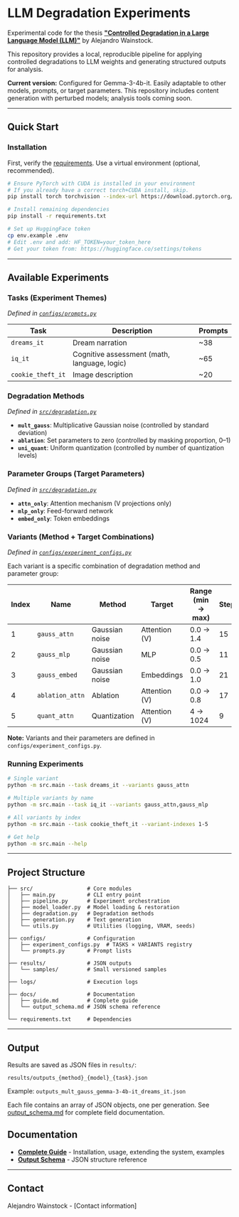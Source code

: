 # LLM Degradation Experiments

Experimental code for the thesis **["Controlled Degradation in a Large Language Model (LLM)"](link-to-thesis)** by Alejandro Wainstock.

This repository provides a local, reproducible pipeline for applying controlled degradations to LLM weights and generating structured outputs for analysis.

**Current version:** Configured for Gemma-3-4b-it. Easily adaptable to other models, prompts, or target parameters. This repository includes content generation with perturbed models; analysis tools coming soon.

---

## Quick Start

### Installation

First, verify the [requirements](docs/guide.md#requirements). Use a virtual environment (optional, recommended).
  
  ```bash
# Ensure PyTorch with CUDA is installed in your environment
# If you already have a correct torch+CUDA install, skip.
  pip install torch torchvision --index-url https://download.pytorch.org/whl/cu121

# Install remaining dependencies
pip install -r requirements.txt

# Set up HuggingFace token
cp env.example .env
# Edit .env and add: HF_TOKEN=your_token_here
# Get your token from: https://huggingface.co/settings/tokens
```

---

## Available Experiments

### Tasks (Experiment Themes)

_Defined in [`configs/prompts.py`](configs/prompts.py)_

| Task | Description | Prompts |
|------|-------------|---------|
| `dreams_it` | Dream narration | ~38 |
| `iq_it` | Cognitive assessment (math, language, logic) | ~65 |
| `cookie_theft_it` | Image description | ~20 |

### Degradation Methods

_Defined in [`src/degradation.py`](src/degradation.py)_

- **`mult_gauss`**: Multiplicative Gaussian noise (controlled by standard deviation)
- **`ablation`**: Set parameters to zero (controlled by masking proportion, 0–1)
- **`uni_quant`**: Uniform quantization (controlled by number of quantization levels)

### Parameter Groups (Target Parameters)

_Defined in [`src/degradation.py`](src/degradation.py)_

- **`attn_only`**: Attention mechanism (V projections only)
- **`mlp_only`**: Feed-forward network
- **`embed_only`**: Token embeddings

### Variants (Method + Target Combinations)

_Defined in [`configs/experiment_configs.py`](configs/experiment_configs.py)_

Each variant is a specific combination of degradation method and parameter group:

| Index | Name | Method | Target | Range (min → max) | Steps |
|-------|------|--------|--------|-------------------|-------|
| 1 | `gauss_attn` | Gaussian noise | Attention (V) | 0.0 → 1.4 | 15 |
| 2 | `gauss_mlp` | Gaussian noise | MLP | 0.0 → 0.5 | 11 |
| 3 | `gauss_embed` | Gaussian noise | Embeddings | 0.0 → 1.0 | 21 |
| 4 | `ablation_attn` | Ablation | Attention (V) | 0.0 → 0.8 | 17 |
| 5 | `quant_attn` | Quantization | Attention (V) | 4 → 1024 | 9 |

**Note:** Variants and their parameters are defined in `configs/experiment_configs.py`.

### Running Experiments

```bash
# Single variant
python -m src.main --task dreams_it --variants gauss_attn

# Multiple variants by name
python -m src.main --task iq_it --variants gauss_attn,gauss_mlp

# All variants by index
python -m src.main --task cookie_theft_it --variant-indexes 1-5

# Get help
python -m src.main --help
```

---

## Project Structure

```
├── src/                 # Core modules
│   ├── main.py          # CLI entry point
│   ├── pipeline.py      # Experiment orchestration
│   ├── model_loader.py  # Model loading & restoration
│   ├── degradation.py   # Degradation methods
│   ├── generation.py    # Text generation
│   └── utils.py         # Utilities (logging, VRAM, seeds)
│
├── configs/             # Configuration
│   ├── experiment_configs.py  # TASKS × VARIANTS registry
│   └── prompts.py       # Prompt lists
│
├── results/             # JSON outputs
│   └── samples/         # Small versioned samples
│
├── logs/                # Execution logs
│
├── docs/                # Documentation
│   ├── guide.md         # Complete guide
│   └── output_schema.md # JSON schema reference
│
└── requirements.txt     # Dependencies
```

---

## Output

Results are saved as JSON files in `results/`:

```
results/outputs_{method}_{model}_{task}.json
```

Example: `outputs_mult_gauss_gemma-3-4b-it_dreams_it.json`

Each file contains an array of JSON objects, one per generation. See [output_schema.md](docs/output_schema.md) for complete field documentation.



## Documentation

- **[Complete Guide](docs/guide.md)** - Installation, usage, extending the system, examples
- **[Output Schema](docs/output_schema.md)** - JSON structure reference

---

## Contact

Alejandro Wainstock - [Contact information]
